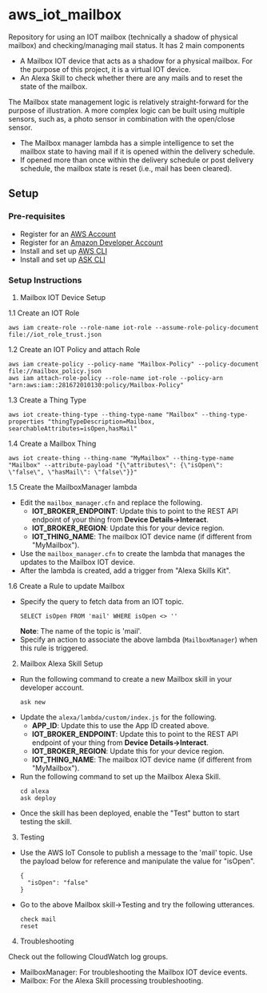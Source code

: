 # aws_iot_mailbox
Repository for using an IOT mailbox (technically a shadow of physical mailbox) and checking/managing mail status. It has 2 main components
- A Mailbox IOT device that acts as a shadow for a physical mailbox. For the purpose of this project, it is a virtual IOT device.
- An Alexa Skill to check whether there are any mails and to reset the state of the mailbox.

The Mailbox state management logic is relatively straight-forward for the purpose of illustration. A more complex logic can be built using multiple sensors,
such as, a photo sensor in combination with the open/close sensor.
- The Mailbox manager lambda has a simple intelligence to set the mailbox state to having mail if it is opened within the delivery schedule.
- If opened more than once within the delivery schedule or post delivery schedule, the mailbox state is reset (i.e., mail has been cleared). 

## Setup

### Pre-requisites
- Register for an [AWS Account](https://aws.amazon.com/)
- Register for an [Amazon Developer Account](https://developer.amazon.com/)
- Install and set up [AWS CLI](http://docs.aws.amazon.com/lambda/latest/dg/setup-awscli.html)
- Install and set up [ASK CLI](https://developer.amazon.com/docs/smapi/quick-start-alexa-skills-kit-command-line-interface.html)


### Setup Instructions
1. Mailbox IOT Device Setup

1.1 Create an IOT Role
```
aws iam create-role --role-name iot-role --assume-role-policy-document file://iot_role_trust.json
```

1.2 Create an IOT Policy and attach Role
```
aws iam create-policy --policy-name "Mailbox-Policy" --policy-document file://mailbox_policy.json
aws iam attach-role-policy --role-name iot-role --policy-arn "arn:aws:iam::281672010130:policy/Mailbox-Policy"
```

1.3 Create a Thing Type
```
aws iot create-thing-type --thing-type-name "Mailbox" --thing-type-properties "thingTypeDescription=Mailbox, searchableAttributes=isOpen,hasMail"
```

1.4 Create a Mailbox Thing
```
aws iot create-thing --thing-name "MyMailbox" --thing-type-name "Mailbox" --attribute-payload "{\"attributes\": {\"isOpen\": \"false\", \"hasMail\": \"false\"}}"
```

1.5 Create the MailboxManager lambda

- Edit the ```mailbox_manager.cfn``` and replace the following.
  - **IOT_BROKER_ENDPOINT**: Update this to point to the REST API endpoint of your thing from **Device Details->Interact**.
  - **IOT_BROKER_REGION**: Update this for your device region.
  - **IOT_THING_NAME**: The mailbox IOT device name (if different from "MyMailbox").
- Use the ```mailbox_manager.cfn``` to create the lambda that manages the updates to the Mailbox IOT device.
- After the lambda is created, add a trigger from "Alexa Skills Kit". 

1.6 Create a Rule to update Mailbox

- Specify the query to fetch data from an IOT topic.
  ```
  SELECT isOpen FROM 'mail' WHERE isOpen <> ''
  ```
  __Note__: The name of the topic is 'mail'.
- Specify an action to associate the above lambda (```MailboxManager```) when this rule is triggered.


2. Mailbox Alexa Skill Setup

- Run the following command to create a new Mailbox skill in your developer account.
  ```
  ask new
  ```
- Update the ```alexa/lambda/custom/index.js``` for the following.
  - **APP_ID**: Update this to use the App ID created above.
  - **IOT_BROKER_ENDPOINT**: Update this to point to the REST API endpoint of your thing from **Device Details->Interact**.
  - **IOT_BROKER_REGION**: Update this for your device region.
  - **IOT_THING_NAME**: The mailbox IOT device name (if different from "MyMailbox").
- Run the following command to set up the Mailbox Alexa Skill.
  ```
  cd alexa
  ask deploy
  ```
- Once the skill has been deployed, enable the "Test" button to start testing the skill.


3. Testing

- Use the AWS IoT Console to publish a message to the 'mail' topic. Use the payload below for reference and manipulate the value for "isOpen".
  ```
  {
    "isOpen": "false"
  }
  ```
- Go to the above Mailbox skill->Testing and try the following utterances.
  ```
  check mail
  reset
  ```

4. Troubleshooting

Check out the following CloudWatch log groups.

- MailboxManager: For troubleshooting the Mailbox IOT device events.
- Mailbox: For the Alexa Skill processing troubleshooting.